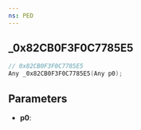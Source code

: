 ```yaml
---
ns: PED
---
```

## _0x82CB0F3F0C7785E5

```c
// 0x82CB0F3F0C7785E5
Any _0x82CB0F3F0C7785E5(Any p0);
```

## Parameters
* **p0**:

